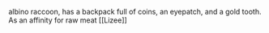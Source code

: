 albino raccoon, has a backpack full of coins, an eyepatch, and a gold tooth. As an affinity for raw meat [[Lizee]]